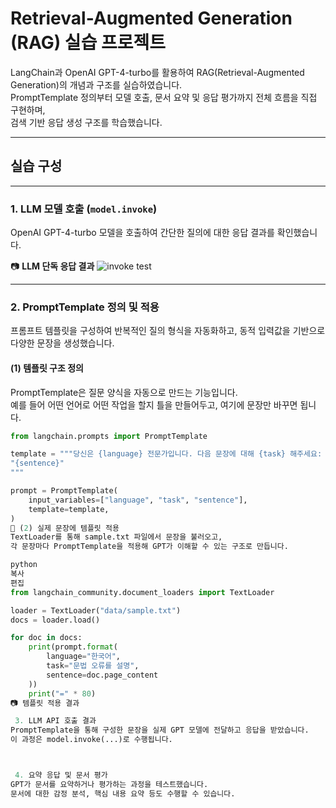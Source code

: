 # Retrieval-Augmented Generation (RAG) 실습 프로젝트

LangChain과 OpenAI GPT-4-turbo를 활용하여 RAG(Retrieval-Augmented Generation)의 개념과 구조를 실습하였습니다.  
PromptTemplate 정의부터 모델 호출, 문서 요약 및 응답 평가까지 전체 흐름을 직접 구현하며,  
검색 기반 응답 생성 구조를 학습했습니다.

---

##  실습 구성

---

###  1. LLM 모델 호출 (`model.invoke`)

OpenAI GPT-4-turbo 모델을 호출하여 간단한 질의에 대한 응답 결과를 확인했습니다.

📷 **LLM 단독 응답 결과**
![invoke test](./images/01_invoke_test_result.png)

---

###  2. PromptTemplate 정의 및 적용

프롬프트 템플릿을 구성하여 반복적인 질의 형식을 자동화하고, 동적 입력값을 기반으로 다양한 문장을 생성했습니다.

####  (1) 템플릿 구조 정의

PromptTemplate은 질문 양식을 자동으로 만드는 기능입니다.  
예를 들어 어떤 언어로 어떤 작업을 할지 틀을 만들어두고, 여기에 문장만 바꾸면 됩니다.

```python
from langchain.prompts import PromptTemplate

template = """당신은 {language} 전문가입니다. 다음 문장에 대해 {task} 해주세요:
"{sentence}"
"""

prompt = PromptTemplate(
    input_variables=["language", "task", "sentence"],
    template=template,
)
🧪 (2) 실제 문장에 템플릿 적용
TextLoader를 통해 sample.txt 파일에서 문장을 불러오고,
각 문장마다 PromptTemplate을 적용해 GPT가 이해할 수 있는 구조로 만듭니다.

python
복사
편집
from langchain_community.document_loaders import TextLoader

loader = TextLoader("data/sample.txt")
docs = loader.load()

for doc in docs:
    print(prompt.format(
        language="한국어",
        task="문법 오류를 설명",
        sentence=doc.page_content
    ))
    print("=" * 80)
📷 템플릿 적용 결과

 3. LLM API 호출 결과
PromptTemplate을 통해 구성한 문장을 실제 GPT 모델에 전달하고 응답을 받았습니다.
이 과정은 model.invoke(...)로 수행됩니다.



 4. 요약 응답 및 문서 평가
GPT가 문서를 요약하거나 평가하는 과정을 테스트했습니다.
문서에 대한 감정 분석, 핵심 내용 요약 등도 수행할 수 있습니다.


